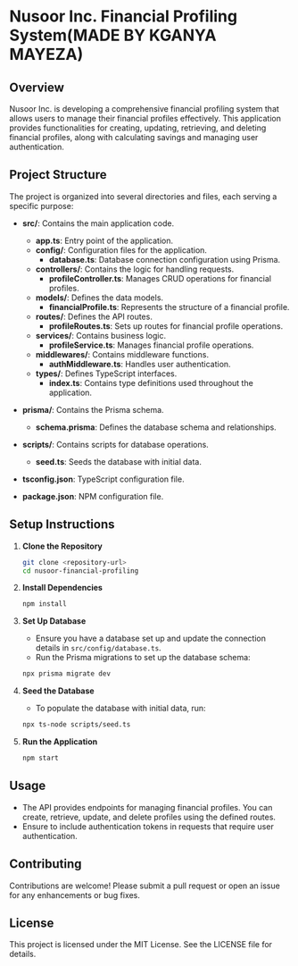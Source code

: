 # Nusoor Inc. Financial Profiling System(MADE BY KGANYA MAYEZA)

## Overview
Nusoor Inc. is developing a comprehensive financial profiling system that allows users to manage their financial profiles effectively. This application provides functionalities for creating, updating, retrieving, and deleting financial profiles, along with calculating savings and managing user authentication.

## Project Structure
The project is organized into several directories and files, each serving a specific purpose:

- **src/**: Contains the main application code.
  - **app.ts**: Entry point of the application.
  - **config/**: Configuration files for the application.
    - **database.ts**: Database connection configuration using Prisma.
  - **controllers/**: Contains the logic for handling requests.
    - **profileController.ts**: Manages CRUD operations for financial profiles.
  - **models/**: Defines the data models.
    - **financialProfile.ts**: Represents the structure of a financial profile.
  - **routes/**: Defines the API routes.
    - **profileRoutes.ts**: Sets up routes for financial profile operations.
  - **services/**: Contains business logic.
    - **profileService.ts**: Manages financial profile operations.
  - **middlewares/**: Contains middleware functions.
    - **authMiddleware.ts**: Handles user authentication.
  - **types/**: Defines TypeScript interfaces.
    - **index.ts**: Contains type definitions used throughout the application.
  
- **prisma/**: Contains the Prisma schema.
  - **schema.prisma**: Defines the database schema and relationships.

- **scripts/**: Contains scripts for database operations.
  - **seed.ts**: Seeds the database with initial data.

- **tsconfig.json**: TypeScript configuration file.

- **package.json**: NPM configuration file.

## Setup Instructions
1. **Clone the Repository**
   ```bash
   git clone <repository-url>
   cd nusoor-financial-profiling
   ```

2. **Install Dependencies**
   ```bash
   npm install
   ```

3. **Set Up Database**
   - Ensure you have a database set up and update the connection details in `src/config/database.ts`.
   - Run the Prisma migrations to set up the database schema:
   ```bash
   npx prisma migrate dev
   ```

4. **Seed the Database**
   - To populate the database with initial data, run:
   ```bash
   npx ts-node scripts/seed.ts
   ```

5. **Run the Application**
   ```bash
   npm start
   ```

## Usage
- The API provides endpoints for managing financial profiles. You can create, retrieve, update, and delete profiles using the defined routes.
- Ensure to include authentication tokens in requests that require user authentication.

## Contributing
Contributions are welcome! Please submit a pull request or open an issue for any enhancements or bug fixes.

## License
This project is licensed under the MIT License. See the LICENSE file for details.
